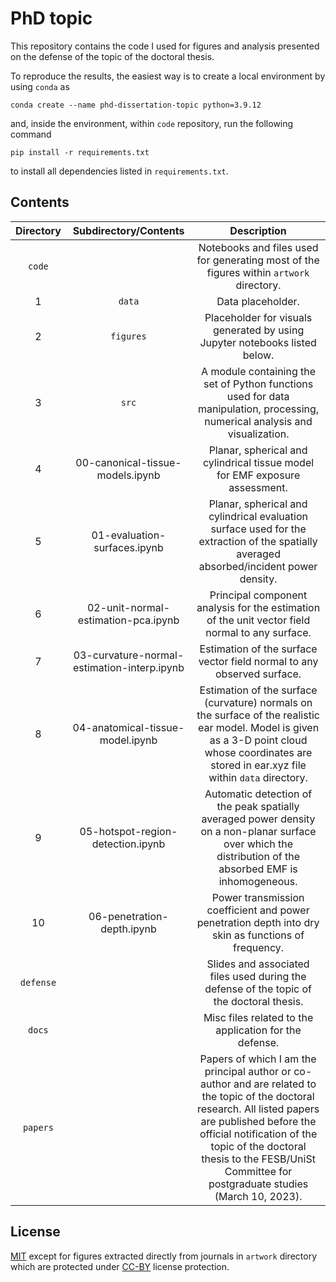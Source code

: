 # PhD topic

This repository contains the code I used for figures and analysis presented on the defense of the topic of the doctoral thesis.

To reproduce the results, the easiest way is to create a local environment by using `conda` as
```shell
conda create --name phd-dissertation-topic python=3.9.12
```
and, inside the environment, within `code` repository, run the following command
```shell
pip install -r requirements.txt
```
to install all dependencies listed in `requirements.txt`.

## Contents

| Directory | Subdirectory/Contents | Description |
|:---:|:---:|:---:|
| `code` |  | Notebooks and files used for generating most of the figures within `artwork` directory. |
| 1 | `data` | Data placeholder. |
| 2 | `figures` | Placeholder for visuals generated by using Jupyter notebooks listed below. |
| 3 | `src` | A module containing the set of Python functions used for data manipulation, processing, numerical analysis and visualization. |
| 4 | 00-canonical-tissue-models.ipynb | Planar, spherical and cylindrical tissue model for EMF exposure assessment. |
| 5 | 01-evaluation-surfaces.ipynb | Planar, spherical and cylindrical evaluation surface used for the extraction of the spatially averaged absorbed/incident power density. |
| 6 | 02-unit-normal-estimation-pca.ipynb | Principal component analysis for the estimation of the unit vector field normal to any surface. |
| 7 | 03-curvature-normal-estimation-interp.ipynb | Estimation of the surface vector field normal to any observed surface. |
| 8 | 04-anatomical-tissue-model.ipynb | Estimation of the surface (curvature) normals on the surface of the realistic ear model. Model is given as a 3-D point cloud whose coordinates are stored in ear.xyz file within `data` directory. |
| 9 | 05-hotspot-region-detection.ipynb | Automatic detection of the peak spatially averaged power density on a non-planar surface over which the distribution of the absorbed EMF is inhomogeneous. |
| 10 | 06-penetration-depth.ipynb | Power transmission coefficient and power penetration depth into dry skin as functions of frequency. |
| `defense` |  | Slides and associated files used during the defense of the topic of the doctoral thesis. |
| `docs` |  | Misc files related to the application for the defense. |
| `papers` |  | Papers of which I am the principal author or co-author and are related to the topic of the doctoral research. All listed papers are published before the official notification of the topic of the doctoral thesis to the FESB/UniSt Committee for postgraduate studies (March 10, 2023). |


 ## License

 [MIT](https://en.wikipedia.org/wiki/MIT_License) except for figures extracted directly from journals in `artwork` directory which are protected under [CC-BY](https://en.wikipedia.org/wiki/Creative_Commons_license) license protection.
